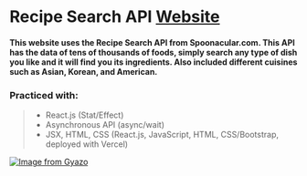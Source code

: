 # Recipe Search API [Website](recipefinder-seven.vercel.app/)

#### This website uses the Recipe Search API from Spoonacular.com. This API has the data of tens of thousands of foods, simply search any type of dish you like and it will find you its ingredients. Also included different cuisines such as Asian, Korean, and American.

### Practiced with: 
> - React.js (Stat/Effect)
> - Asynchronous API (async/wait)
> - JSX, HTML, CSS
(React.js, JavaScript, HTML, CSS/Bootstrap, deployed with Vercel)

[![Image from Gyazo](https://i.gyazo.com/82d7e9ad694fc5cd9ef3351dfa1ca196.gif)](https://gyazo.com/82d7e9ad694fc5cd9ef3351dfa1ca196)
